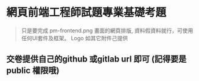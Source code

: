 # 網頁前端工程師試題專業基礎考題
> 只是要完成 pm-frontend.png 畫面的網頁排版, 資料假資料就行，可使用任何UI套件及框架。
> Logo 如其它附件己提供

## 交卷提供自己的github 或gitlab url 即可 (記得要是public 權限哦)
